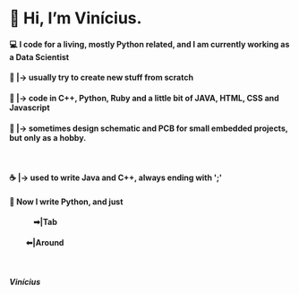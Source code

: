 # 👋 Hi, I’m Vinícius.
#### 💻 I code for a living, mostly Python related, and I am currently working as a Data Scientist
#### 👀 |-> usually try to create new stuff from scratch
#### 🌱 |-> code in C++, Python, Ruby and a little bit of JAVA, HTML, CSS and Javascript
#### 🥽 |-> sometimes design schematic and PCB for small embedded projects, but only as a hobby. <br> <br> <br>
#### ☕ |-> used to write Java and C++, always ending with ';'
#### 🐍 Now I write Python, and just
#### &nbsp;&nbsp;&nbsp;&nbsp;&nbsp;&nbsp;&nbsp;&nbsp;&nbsp;&nbsp;&nbsp;&nbsp; ➡|Tab
#### &nbsp;&nbsp;&nbsp;&nbsp;&nbsp;&nbsp;&nbsp;&nbsp; ⬅|Around <br> <br> <br>

**_Vinícius_**
<!---
vinissaurus/vinissaurus is a ✨ special ✨ repository because its `README.md` (this file) appears on your GitHub profile.
You can click the Preview link to take a look at your changes.
--->
